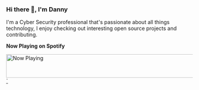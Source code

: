 ### Hi there 👋, I'm Danny

<!--
**dannyycc/dannyycc** is a ✨ _special_ ✨ repository because its `README.md` (this file) appears on your GitHub profile.

Here are some ideas to get you started:

- 🔭 I’m currently working on ...
- 🌱 I’m currently learning ...
- 👯 I’m looking to collaborate on ...
- 🤔 I’m looking for help with ...
- 💬 Ask me about ...
- 📫 How to reach me: ...
- 😄 Pronouns: ...
- ⚡ Fun fact: ...

- 🔭 I’m currently working on my own blog with Hugo & Netlify
- 🌱 I’m currently learning C

-->

I'm a Cyber Security professional that's passionate about all things technology, I enjoy checking out interesting open source projects and contributing.


**Now Playing on Spotify**

<a href="https://dannyycc-spotify.vercel.app/now-playing?open">
    <img src="https://dannyycc-spotify.vercel.app/now-playing" width="540" height="64" alt="Now Playing">`
</a>


<!--
<table>
  <thead>
    <tr>
      <th>📈 Top Tracks</th>
    </tr>
  </thead>
  <tbody>
    <tr>
      <td><a href="https://dannyycc-spotify.vercel.app/top-tracks?i=1&open"><img src="https://dannyycc-spotify.vercel.app/top-tracks?i=1" width="540" height="64"></a></td>
    </tr>
    <tr></tr> 
    <tr>
      <td><a href="hhttps://dannyycc-spotify.vercel.app/top-tracks?i=2&open"><img src="https://dannyycc-spotify.vercel.app/top-tracks?i=2" width="540" height="64"></a></td>
    </tr>
    <tr></tr> 
    <tr>
      <td><a href="https://dannyycc-spotify.vercel.app/top-tracks?i=3&open"><img src="https://dannyycc-spotify.vercel.app/top-tracks?i=3" width="540" height="64"></a></td>
    </tr>
  </tbody>
</table>
-->
